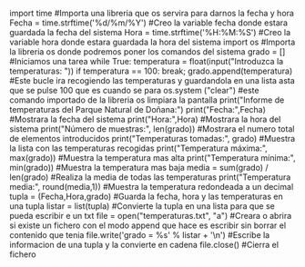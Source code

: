 import time #Importa una libreria que os servira para darnos la fecha y hora
Fecha = time.strftime('%d/%m/%Y') #Creo la variable fecha donde estara guardada la fecha del sistema
Hora = time.strftime('%H:%M:%S') #Creo la variable hora donde estara guardada la hora del sistema
import os #Importa la libreria os donde podremos poner los comandos del sistema 
grado = [] #Iniciamos una tarea
while True: 
    temperatura = float(input("Introduzca la temperaturas: "))
    if temperatura == 100:
        break;
    grado.append(temperatura)
    #Este bucle ira recogiendo las temperaturas y guardandola en una lista asta que se pulse 100 que es cuando se para 
os.system ("clear") #este comando importado de la libreria os limpiara la pantalla
print("Informe de temperaturas del Parque Natural de Doñana:")
print("Fecha:",Fecha) #Mostrara la fecha del sistema
print("Hora:",Hora) #Mostrara la hora del sistema 
print("Número de muestras:", len(grado)) #Mostrara el numero total de elementos introducidos
print("Temperaturas tomadas:", grado) #Muestra la lista con las temperaturas recogidas
print("Temperatura máxima:", max(grado)) #Muestra la temperatura mas alta
print("Temperatura mínima:", min(grado)) #Muestra la temperatura mas baja
media = sum(grado) / len(grado) #Realiza la media de todas las temperaturas
print("Temperatura media:", round(media,1)) #Muestra la temperatura redondeada a un decimal
tupla = (Fecha,Hora,grado) #Guarda la fecha, hora y las temperaturas en una tupla
listar = list(tupla) #Convierte la tupla en una lista para que se pueda escribir e un txt
file = open("temperaturas.txt", "a") #Creara o abrira si existe un fichero con el modo append que hace es escribir sin borrar el contenido que tenia
file.write('grado = %s' % listar + '\n') #Escribe la informacion de una tupla y la convierte en cadena
file.close() #Cierra el fichero